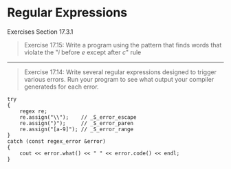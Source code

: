 Regular Expressions
===================

Exercises Section 17.3.1
>Exercise 17.15: Write a program using the pattern that finds words that violate the "_i_ before _e_ except after _c_" rule
------------------------

>Exercise 17.14: Write several regular expressions designed to trigger various errors. Run your program to see what output your compiler generateds for each error.

```
try 
{
    regex re;
    re.assign("\\");    // _S_error_escape
    re.assign(")");     // _S_error_paren
    re.assign("[a-9]"); // _S_error_range
} 
catch (const regex_error &error)
{
    cout << error.what() << " " << error.code() << endl;
}
```
